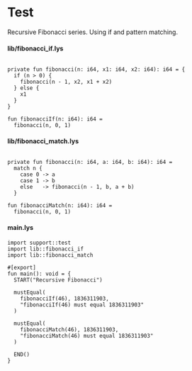 # Test

Recursive Fibonacci series. Using if and pattern matching.

#### lib/fibonacci_if.lys

```dwl

private fun fibonacci(n: i64, x1: i64, x2: i64): i64 = {
  if (n > 0) {
    fibonacci(n - 1, x2, x1 + x2)
  } else {
    x1
  }
}

fun fibonacciIf(n: i64): i64 =
  fibonacci(n, 0, 1)

```

#### lib/fibonacci_match.lys

```dwl

private fun fibonacci(n: i64, a: i64, b: i64): i64 =
  match n {
    case 0 -> a
    case 1 -> b
    else   -> fibonacci(n - 1, b, a + b)
  }

fun fibonacciMatch(n: i64): i64 =
  fibonacci(n, 0, 1)

```

#### main.lys

```dwl
import support::test
import lib::fibonacci_if
import lib::fibonacci_match

#[export]
fun main(): void = {
  START("Recursive Fibonacci")

  mustEqual(
    fibonacciIf(46), 1836311903,
    "fibonacciIf(46) must equal 1836311903"
  )

  mustEqual(
    fibonacciMatch(46), 1836311903,
    "fibonacciMatch(46) must equal 1836311903"
  )

  END()
}
```
